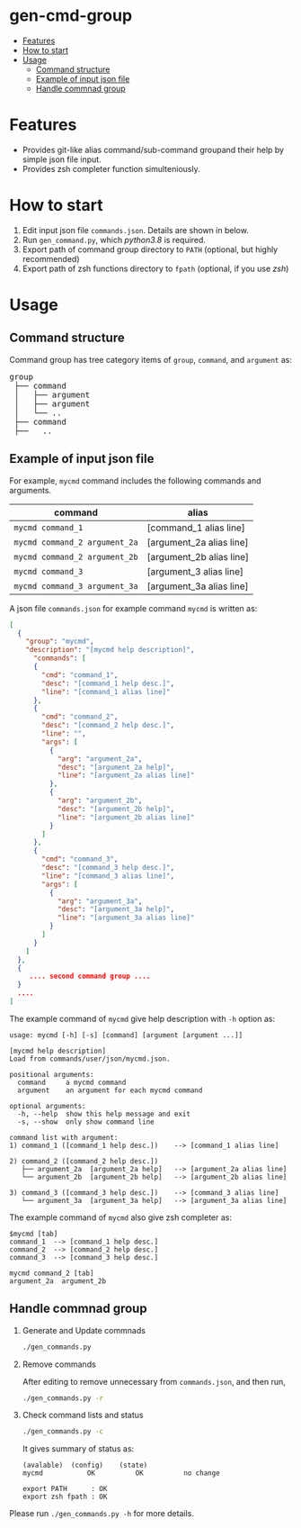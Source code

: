 # gen-cmd-group



- [Features](#features)
- [How to start](#how-to-start)
- [Usage](#usage)
  - [Command structure](#command-structure)
  - [Example of input json file](#example-of-input-json-file)
  - [Handle commnad group](#handle-commnad-group)

# Features

- Provides git-like alias command/sub-command groupand their help by simple json file input.
- Provides zsh completer function simulteniously.

# How to start

1. Edit input json file `commands.json`. Details are shown in below.
2. Run `gen_command.py`, which *python3.8* is required.
3. Export path of command group directory to `PATH` (optional, but highly recommended)
3. Export path of zsh functions directory to `fpath` (optional, if you use *zsh*)

# Usage

## Command structure

Command group has tree category items of `group`, `command`, and `argument` as:

<pre>
group
 ├── command
 │   ├── argument
 │   ├── argument
 │   └── ..
 ├── command
 ├──   ..
</pre>


## Example of input json file

For example, `mycmd` command includes the following commands and arguments.

| command | alias |
| ------------- | ------------- |
| `mycmd command_1`  | [command_1 alias line]  |
| `mycmd command_2 argument_2a`  | [argument_2a alias line]  |
| `mycmd command_2 argument_2b`  | [argument_2b alias line]  |
| `mycmd command_3`  | [argument_3 alias line]  |
| `mycmd command_3 argument_3a`  | [argument_3a alias line]  |

A json file `commands.json` for example command `mycmd` is written as:

```json
[
  {
    "group": "mycmd",
    "description": "[mycmd help description]",
      "commands": [
      {
        "cmd": "command_1",
        "desc": "[command_1 help desc.]",
        "line": "[command_1 alias line]"
      },
      {
        "cmd": "command_2",
        "desc": "[command_2 help desc.]",
        "line": "",
        "args": [
          {
            "arg": "argument_2a",
            "desc": "[argument_2a help]",
            "line": "[argument_2a alias line]"
          },
          {
            "arg": "argument_2b",
            "desc": "[argument_2b help]",
            "line": "[argument_2b alias line]"
          }
        ]
      },
      {
        "cmd": "command_3",
        "desc": "[command_3 help desc.]",
        "line": "[command_3 alias line]",
        "args": [
          {
            "arg": "argument_3a",
            "desc": "[argument_3a help]",
            "line": "[argument_3a alias line]"
          }
        ]
      }
    ]
  },
  {
     .... second command group ....
  }
  ....
]

```

The example command of `mycmd` give help description with `-h` option as:


```
usage: mycmd [-h] [-s] [command] [argument [argument ...]]

[mycmd help description]
Load from commands/user/json/mycmd.json.

positional arguments:
  command     a mycmd command
  argument    an argument for each mycmd command

optional arguments:
  -h, --help  show this help message and exit
  -s, --show  only show command line

command list with argument:
1) command_1 ([command_1 help desc.])    --> [command_1 alias line]

2) command_2 ([command_2 help desc.])
   ├── argument_2a  [argument_2a help]   --> [argument_2a alias line]
   └── argument_2b  [argument_2b help]   --> [argument_2b alias line]

3) command_3 ([command_3 help desc.])    --> [command_3 alias line]
   └── argument_3a  [argument_3a help]   --> [argument_3a alias line]
```

The example command of `mycmd` also give zsh completer as:

```
$mycmd [tab]
command_1  --> [command_1 help desc.]
command_2  --> [command_2 help desc.]
command_3  --> [command_3 help desc.]
```

```
mycmd command_2 [tab]
argument_2a  argument_2b
```

## Handle commnad group

1. Generate and Update commnads
   ```sh
   ./gen_commands.py
   ```

2. Remove commands

    After editing to remove unnecessary from `commands.json`, and then run,
    ```sh
    ./gen_commands.py -r
    ```

3. Check command lists and status
   ```sh
   ./gen_commands.py -c
   ```
   It gives summary of status as:

       (avalable)  (config)    (state)
       mycmd           OK          OK          no change   

       export PATH      : OK
       export zsh fpath : OK


Please run `./gen_commands.py -h` for more details.
